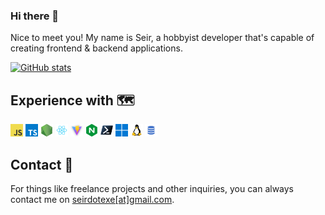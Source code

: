### Hi there 👋

Nice to meet you! My name is Seir, a hobbyist developer that's capable of creating frontend & backend applications.

[![GitHub stats](https://github-readme-stats.vercel.app/api?username=seirdotexe&count_private=true&show_icons=true&theme=radical)]()

## Experience with 🗺️

<code><img height="20" alt="javascript" src="https://raw.githubusercontent.com/seirdotexe/seirdotexe/main/assets/javascript.png"></code>
<code><img height="20" alt="typescript" src="https://raw.githubusercontent.com/seirdotexe/seirdotexe/main/assets/typescript.png"></code>
<code><img height="20" alt="nodejs" src="https://raw.githubusercontent.com/seirdotexe/seirdotexe/main/assets/nodejs.png"></code>
<code><img height="20" alt="react" src="https://raw.githubusercontent.com/seirdotexe/seirdotexe/main/assets/react.png"></code>
<code><img height="20" alt="vite" src="https://raw.githubusercontent.com/seirdotexe/seirdotexe/main/assets/vite.png"></code>
<code><img height="20" alt="nginx" src="https://raw.githubusercontent.com/seirdotexe/seirdotexe/main/assets/nginx.png"></code>
<code><img height="20" alt="powershell" src="https://raw.githubusercontent.com/seirdotexe/seirdotexe/main/assets/powershell.png"></code>
<code><img height="20" alt="windows" src="https://raw.githubusercontent.com/seirdotexe/seirdotexe/main/assets/windows.png"></code>
<code><img height="20" alt="linux" src="https://raw.githubusercontent.com/seirdotexe/seirdotexe/main/assets/linux.png"></code>
<code><img height="20" alt="sql" src="https://raw.githubusercontent.com/seirdotexe/seirdotexe/main/assets/sql.png"></code>

## Contact 📧

For things like freelance projects and other inquiries, you can always contact me on [seirdotexe[at]gmail.com](mailto:seirdotexe@gmail.com).
